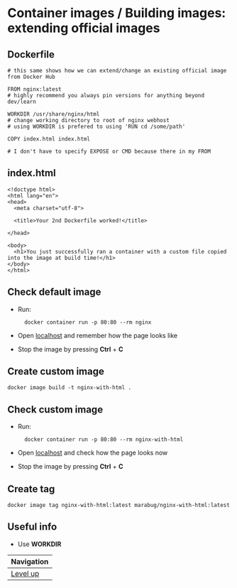 # Container images / Building images: extending official images #

## Dockerfile ##

    # this same shows how we can extend/change an existing official image from Docker Hub

    FROM nginx:latest
    # highly recommend you always pin versions for anything beyond dev/learn

    WORKDIR /usr/share/nginx/html
    # change working directory to root of nginx webhost
    # using WORKDIR is prefered to using 'RUN cd /some/path'

    COPY index.html index.html

    # I don't have to specify EXPOSE or CMD because there in my FROM

## index.html ##

    <!doctype html>
    <html lang="en">
    <head>
      <meta charset="utf-8">

      <title>Your 2nd Dockerfile worked!</title>

    </head>

    <body>
      <h1>You just successfully ran a container with a custom file copied into the image at build time!</h1>
    </body>
    </html>

## Check default image ##

* Run:

        docker container run -p 80:80 --rm nginx

* Open [localhost](localhost) and remember how the page looks like

* Stop the image by pressing **Ctrl** + **C**

## Create custom image ##

    docker image build -t nginx-with-html .

## Check custom image ##

* Run:

        docker container run -p 80:80 --rm nginx-with-html

* Open [localhost](localhost) and check how the page looks now

* Stop the image by pressing **Ctrl** + **C**

## Create tag ##

    docker image tag nginx-with-html:latest marabug/nginx-with-html:latest

## Useful info ##

* Use **WORKDIR**

| Navigation               |
| ------------------------ |
| [Level up](../README.md) |
